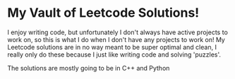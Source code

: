 # My Vault of Leetcode Solutions!
I enjoy writing code, but unfortunately I don't always have active projects to work on, so this is what I do when I don't have any projects to work on!
My Leetcode solutions are in no way meant to be super optimal and clean, I really only do these because I just like writing code and solving 'puzzles'.

The solutions are mostly going to be in C++ and Python
